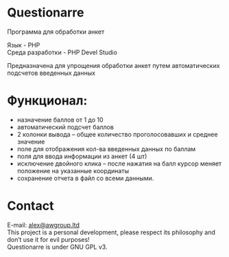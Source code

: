 # Questionarre
Программа для обработки анкет<br>

Язык - PHP<br>
Среда разработки - PHP Devel Studio<br>

Предназначена для упрощения обработки анкет путем автоматических подсчетов введенных данных

# Функционал:

- назначение баллов от 1 до 10<br>
- автоматический подсчет баллов<br>
- 2 колонки вывода – общее количество проголосовавших и среднее значение<br>
- поле для отображения кол-ва введенных данных по баллам<br>
- поля для ввода информации из анкет (4 шт)<br>
- исключение двойного клика – после нажатия на балл курсор меняет положение на указанные координаты<br>
- сохранение отчета в файл со всеми данными.<br>
# Contact
E-mail: alex@awgroup.ltd<br>
This project is a personal development, please respect its philosophy and don’t use it for evil purposes!<br>
Questionarre is under GNU GPL v3.
